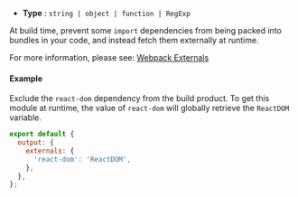 - **Type** : `string | object | function | RegExp`

At build time, prevent some `import` dependencies from being packed into bundles in your code, and instead fetch them externally at runtime.

For more information, please see: [Webpack Externals](https://webpack.js.org/configuration/externals/)

#### Example

Exclude the `react-dom` dependency from the build product.
To get this module at runtime, the value of `react-dom` will globally retrieve the `ReactDOM` variable.

```js
export default {
  output: {
    externals: {
      'react-dom': 'ReactDOM',
    },
  },
};
```
